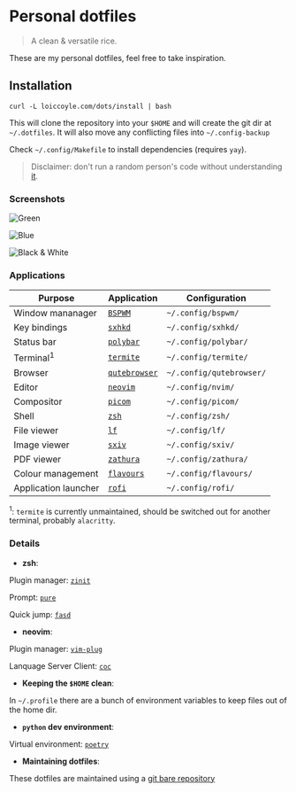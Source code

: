 # Personal dotfiles

> A clean & versatile rice.

These are my personal dotfiles, feel free to take inspiration.

## Installation

```shell
curl -L loiccoyle.com/dots/install | bash
```

This will clone the repository into your `$HOME` and will create the git dir at `~/.dotfiles`. It will also move any conflicting files into `~/.config-backup`

Check `~/.config/Makefile` to install dependencies (requires `yay`).

> Disclaimer: don't run a random person's code without understanding [it](https://github.com/loiccoyle/dots/blob/web/install).

### Screenshots

![Green](https://i.imgur.com/jG794AK.png)

![Blue](https://i.imgur.com/ml9aaRP.png)

![Black & White](https://i.imgur.com/F8VkwtS.png)

### Applications

| Purpose              | Application                                                 | Configuration            |
| ---                  | ---                                                         | ---                      |
| Window mananager     | [`BSPWM`](https://github.com/baskerville/bspwm)             | `~/.config/bspwm/`       |
| Key bindings         | [`sxhkd`](https://github.com/baskerville/sxhkd)             | `~/.config/sxhkd/`       |
| Status bar           | [`polybar`](https://github.com/polybar/polybar)             | `~/.config/polybar/`     |
| Terminal<sup>1</sup> | [`termite`](https://github.com/thestinger/termite)          | `~/.config/termite/`     |
| Browser              | [`qutebrowser`](https://github.com/qutebrowser/qutebrowser) | `~/.config/qutebrowser/` |
| Editor               | [`neovim`](https://github.com/neovim/neovim)                | `~/.config/nvim/`        |
| Compositor           | [`picom`](https://github.com/yshui/picom)                   | `~/.config/picom/`       |
| Shell                | [`zsh`](https://www.zsh.org/)                               | `~/.config/zsh/`         |
| File viewer          | [`lf`](https://github.com/gokcehan/lf)                      | `~/.config/lf/`          |
| Image viewer         | [`sxiv`](https://github.com/muennich/sxiv)                  | `~/.config/sxiv/`        |
| PDF viewer           | [`zathura`](https://github.com/pwmt/zathura)                | `~/.config/zathura/`     |
| Colour management    | [`flavours`](https://github.com/Misterio77/flavours)        | `~/.config/flavours/`    |
| Application launcher | [`rofi`](https://github.com/davatorium/rofi)                | `~/.config/rofi/`        |

<sup>1</sup>: `termite` is currently unmaintained, should be switched out for another terminal, probably `alacritty`.

### Details

* **zsh**:

Plugin manager: [`zinit`](https://github.com/zdharma/zinit)

Prompt: [`pure`](https://github.com/sindresorhus/pure)

Quick jump: [`fasd`](https://github.com/clvv/fasd)

* **neovim**:

Plugin manager: [`vim-plug`](https://github.com/junegunn/vim-plug)

Lanquage Server Client: [`coc`](https://github.com/neoclide/coc.nvim)

* **Keeping the `$HOME` clean**:

In `~/.profile` there are a bunch of environment variables to keep files out of the home dir.

* **`python` dev environment**:

Virtual environment: [`poetry`](https://github.com/python-poetry/poetry)

* **Maintaining dotfiles**:

These dotfiles are maintained using a [git bare repository](https://www.atlassian.com/git/tutorials/dotfiles)

